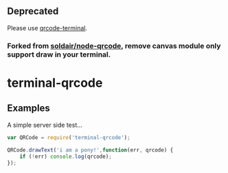 ## Deprecated
Please use [qrcode-terminal](github.com/gtanner/qrcode-terminal).


### Forked from [soldair/node-qrcode](https://github.com/soldair/node-qrcode), remove canvas module only support draw in your terminal.

terminal-qrcode
=

Examples
--------
A simple server side test...
```javascript
var QRCode = require('terminal-qrcode');
    
QRCode.drawText('i am a pony!',function(err, qrcode) {
    if (!err) console.log(qrcode);
});
```
